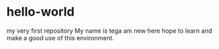 # hello-world
my very first repository
My name is tega am new here hope to learn and make a good use of this environment.
